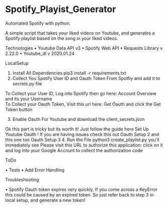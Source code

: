 # Spotify_Playist_Generator
Automated Spotify with python.

A simple script that takes your liked videos on Youtube, and generates a Spotify playlist based on the song in your liked videos.


Technologies
•	Youtube Data API v3
•	Spotify Web API
•	Requests Library v 2.22.0
•	Youtube_dl v 2020.01.24

LocalSetup
1.	Install All Dependencies
pip3 install -r requirements.txt
2.	Collect You Spotify User ID and Oauth Token From Spotfiy and add it to secrets.py file

 To Collect your User ID, Log into Spotify then go here: Account Overview and its your Username  
 To Collect your Oauth Token, Visit this url here: Get Oauth and click the Get Token button  

3.	Enable Oauth For Youtube and download the client_secrets.json

 Ok this part is tricky but its worth it! Just follow the guide here Set Up Youtube Oauth ! If you are having issues check this out Oauth Setup 2 and this one too Oauth Setup 3
4.	Run the File
 python3 create_playlist.py
 you'll immediately see Please visit this URL to authorize this application: <some long url>
 click on it and log into your Google Account to collect the authorization code

ToDo

•	Tests
•	Add Error Handling

Troubleshooting

•	Spotify Oauth token expires very quickly, If you come across a KeyError this could be caused by an expired token. So just refer back to step 3 in local setup, and generate a new token!

